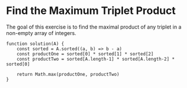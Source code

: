# Find the Maximum Triplet Product

The goal of this exercise is to find the maximal product of any triplet in a non-empty array of integers.

```
function solution(A) {
    const sorted = A.sorted((a, b) => b - a)
    const productOne = sorted[0] * sorted[1] * sorted[2]
    const productTwo = sorted[A.length-1] * sorted[A.length-2] * sorted[0]

    return Math.max(productOne, productTwo)
}

```

